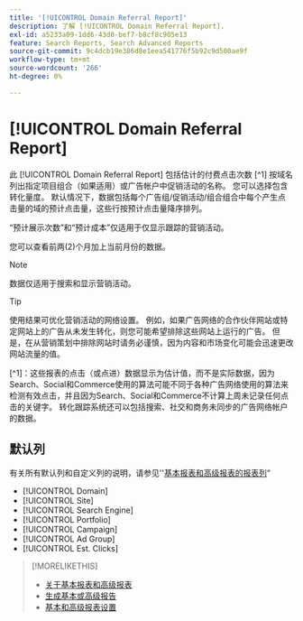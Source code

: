 ```yaml
---
title: '[!UICONTROL Domain Referral Report]'
description: 了解 [!UICONTROL Domain Referral Report].
exl-id: a5233a09-1dd6-43d0-bef7-b8cf8c905e13
feature: Search Reports, Search Advanced Reports
source-git-commit: 9c4dcb19e386d8e1eea541776f5b92c9d500ae9f
workflow-type: tm+mt
source-wordcount: '266'
ht-degree: 0%

---
```


# [!UICONTROL Domain Referral Report]

<!-- If we remove this report, also remove concept topic "Domain Optimization." -->

此 [!UICONTROL Domain Referral Report] 包括估计的付费点击次数 [^1] 按域名列出指定项目组合（如果适用）或广告帐户中促销活动的名称。 您可以选择包含转化量度。 默认情况下，数据包括每个广告组/促销活动/组合组合中每个产生点击量的域的预计点击量，这些行按预计点击量降序排列。

“预计展示次数”和“预计成本”仅适用于仅显示跟踪的营销活动。

您可以查看前两(2)个月加上当前月份的数据。

>[!NOTE]
>
>数据仅适用于搜索和显示营销活动。

>[!TIP]
>
>使用结果可优化营销活动的网络设置。 例如，如果广告网络的合作伙伴网站或特定网站上的广告从未发生转化，则您可能希望排除这些网站上运行的广告。 但是，在从营销策划中排除网站时请务必谨慎，因为内容和市场变化可能会迅速更改网站流量的值。

[^1]：这些报表的点击（或点进）数据显示为估计值，而不是实际数据，因为Search、Social和Commerce使用的算法可能不同于各种广告网络使用的算法来检测有效点击，并且因为Search、Social和Commerce不计算上周未记录任何点击的关键字。 转化跟踪系统还可以包括搜索、社交和商务未同步的广告网络帐户的数据。

## 默认列

有关所有默认列和自定义列的说明，请参见&#39;&#39;[基本报表和高级报表的报表列](basic-advanced-report-columns.md)“

* [!UICONTROL Domain]
* [!UICONTROL Site]
* [!UICONTROL Search Engine]
* [!UICONTROL Portfolio]
* [!UICONTROL Campaign]
* [!UICONTROL Ad Group]
* [!UICONTROL Est. Clicks]

>[!MORELIKETHIS]
>
>* [关于基本报表和高级报表](basic-advanced-report-about.md)
>* [生成基本或高级报告](basic-advanced-report-generate.md)
>* [基本和高级报表设置](basic-advanced-report-settings.md)
